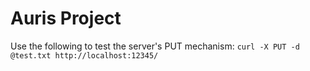 Auris Project
=============

Use the following to test the server's PUT mechanism:
`curl -X PUT -d @test.txt http://localhost:12345/`
